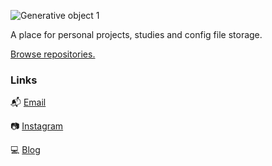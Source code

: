 ![Generative object 1](/img/oo1.png)

A place for personal projects, studies and config file storage. 

[Browse repositories.](https://github.com/palmdrop?tab=repositories)

### Links
:mailbox_with_mail: [Email](mailto:anton@exlex.se)

:camera: [Instagram](https://www.instagram.com/palmdrop/)

:computer: [Blog](https://palmdrop.github.io/)
